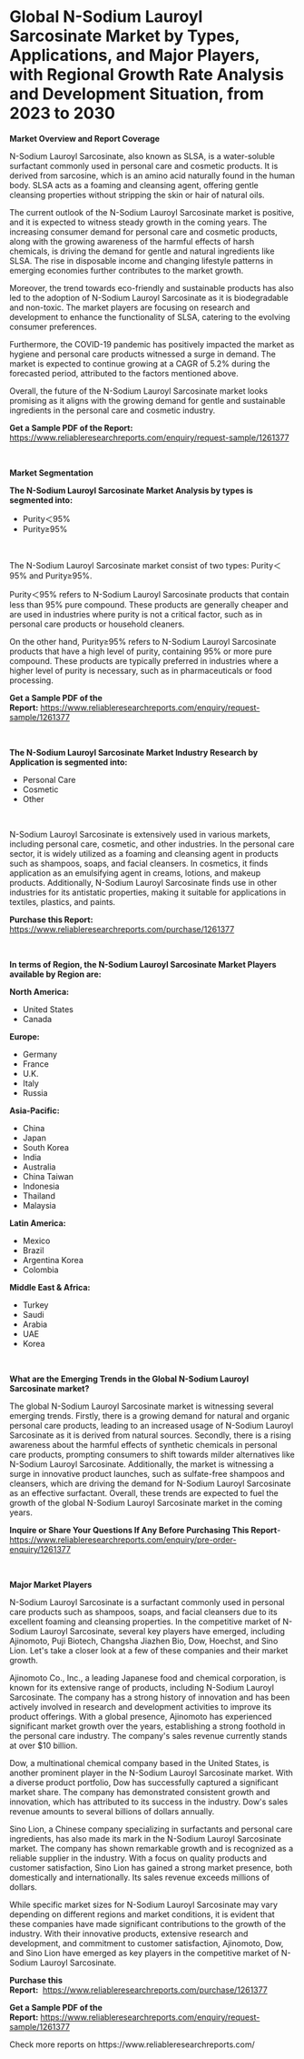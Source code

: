 <p><h1>Global N-Sodium Lauroyl Sarcosinate Market by Types, Applications, and Major Players, with Regional Growth Rate Analysis and Development Situation, from 2023 to 2030</h1></p><p><strong>Market Overview and Report Coverage</strong></p>
<p><p>N-Sodium Lauroyl Sarcosinate, also known as SLSA, is a water-soluble surfactant commonly used in personal care and cosmetic products. It is derived from sarcosine, which is an amino acid naturally found in the human body. SLSA acts as a foaming and cleansing agent, offering gentle cleansing properties without stripping the skin or hair of natural oils.</p><p>The current outlook of the N-Sodium Lauroyl Sarcosinate market is positive, and it is expected to witness steady growth in the coming years. The increasing consumer demand for personal care and cosmetic products, along with the growing awareness of the harmful effects of harsh chemicals, is driving the demand for gentle and natural ingredients like SLSA. The rise in disposable income and changing lifestyle patterns in emerging economies further contributes to the market growth.</p><p>Moreover, the trend towards eco-friendly and sustainable products has also led to the adoption of N-Sodium Lauroyl Sarcosinate as it is biodegradable and non-toxic. The market players are focusing on research and development to enhance the functionality of SLSA, catering to the evolving consumer preferences.</p><p>Furthermore, the COVID-19 pandemic has positively impacted the market as hygiene and personal care products witnessed a surge in demand. The market is expected to continue growing at a CAGR of 5.2% during the forecasted period, attributed to the factors mentioned above.</p><p>Overall, the future of the N-Sodium Lauroyl Sarcosinate market looks promising as it aligns with the growing demand for gentle and sustainable ingredients in the personal care and cosmetic industry.</p></p>
<p><strong>Get a Sample PDF of the Report:</strong> <a href="https://www.reliableresearchreports.com/enquiry/request-sample/1261377">https://www.reliableresearchreports.com/enquiry/request-sample/1261377</a></p>
<p>&nbsp;</p>
<p><strong>Market Segmentation</strong></p>
<p><strong>The N-Sodium Lauroyl Sarcosinate Market Analysis by types is segmented into:</strong></p>
<p><ul><li>Purity＜95%</li><li>Purity≥95%</li></ul></p>
<p>&nbsp;</p>
<p><p>The N-Sodium Lauroyl Sarcosinate market consist of two types: Purity＜95% and Purity≥95%. </p><p>Purity＜95% refers to N-Sodium Lauroyl Sarcosinate products that contain less than 95% pure compound. These products are generally cheaper and are used in industries where purity is not a critical factor, such as in personal care products or household cleaners. </p><p>On the other hand, Purity≥95% refers to N-Sodium Lauroyl Sarcosinate products that have a high level of purity, containing 95% or more pure compound. These products are typically preferred in industries where a higher level of purity is necessary, such as in pharmaceuticals or food processing.</p></p>
<p><strong>Get a Sample PDF of the Report:</strong>&nbsp;<a href="https://www.reliableresearchreports.com/enquiry/request-sample/1261377">https://www.reliableresearchreports.com/enquiry/request-sample/1261377</a></p>
<p>&nbsp;</p>
<p><strong>The N-Sodium Lauroyl Sarcosinate Market Industry Research by Application is segmented into:</strong></p>
<p><ul><li>Personal Care</li><li>Cosmetic</li><li>Other</li></ul></p>
<p>&nbsp;</p>
<p><p>N-Sodium Lauroyl Sarcosinate is extensively used in various markets, including personal care, cosmetic, and other industries. In the personal care sector, it is widely utilized as a foaming and cleansing agent in products such as shampoos, soaps, and facial cleansers. In cosmetics, it finds application as an emulsifying agent in creams, lotions, and makeup products. Additionally, N-Sodium Lauroyl Sarcosinate finds use in other industries for its antistatic properties, making it suitable for applications in textiles, plastics, and paints.</p></p>
<p><strong>Purchase this Report:</strong>&nbsp; <a href="https://www.reliableresearchreports.com/purchase/1261377">https://www.reliableresearchreports.com/purchase/1261377</a></p>
<p>&nbsp;</p>
<p><strong>In terms of Region, the N-Sodium Lauroyl Sarcosinate Market Players available by Region are:</strong></p>
<p>
    <p> <strong> North America: </strong>
        <ul>
            <li>United States</li>
            <li>Canada</li>
        </ul>
        </p> 
    <p> <strong> Europe: </strong>
        <ul>
            <li>Germany</li>
            <li>France</li>
            <li>U.K.</li>
            <li>Italy</li>
            <li>Russia</li>
        </ul>
        </p> 
    <p> <strong> Asia-Pacific: </strong>
        <ul>
            <li>China</li>
            <li>Japan</li>
            <li>South Korea</li>
            <li>India</li>
            <li>Australia</li>
            <li>China Taiwan</li>
            <li>Indonesia</li>
            <li>Thailand</li>
            <li>Malaysia</li>
        </ul>
        </p> 
    <p> <strong> Latin America: </strong>
        <ul>
            <li>Mexico</li>
            <li>Brazil</li>
            <li>Argentina Korea</li>
            <li>Colombia</li>
        </ul>
        </p> 
    <p> <strong> Middle East & Africa: </strong>
        <ul>
            <li>Turkey</li>
            <li>Saudi</li>
            <li>Arabia</li>
            <li>UAE</li>
            <li>Korea</li>
        </ul>
    </p>
    </p>
<p>&nbsp;</p>
<p><strong>What are the Emerging Trends in the Global N-Sodium Lauroyl Sarcosinate market?</strong></p>
<p><p>The global N-Sodium Lauroyl Sarcosinate market is witnessing several emerging trends. Firstly, there is a growing demand for natural and organic personal care products, leading to an increased usage of N-Sodium Lauroyl Sarcosinate as it is derived from natural sources. Secondly, there is a rising awareness about the harmful effects of synthetic chemicals in personal care products, prompting consumers to shift towards milder alternatives like N-Sodium Lauroyl Sarcosinate. Additionally, the market is witnessing a surge in innovative product launches, such as sulfate-free shampoos and cleansers, which are driving the demand for N-Sodium Lauroyl Sarcosinate as an effective surfactant. Overall, these trends are expected to fuel the growth of the global N-Sodium Lauroyl Sarcosinate market in the coming years.</p></p>
<p><strong>Inquire or Share Your Questions If Any Before Purchasing This Report</strong>- <a href="https://www.reliableresearchreports.com/enquiry/pre-order-enquiry/1261377">https://www.reliableresearchreports.com/enquiry/pre-order-enquiry/1261377</a></p>
<p>&nbsp;</p>
<p><strong>Major Market Players</strong></p>
<p><p>N-Sodium Lauroyl Sarcosinate is a surfactant commonly used in personal care products such as shampoos, soaps, and facial cleansers due to its excellent foaming and cleansing properties. In the competitive market of N-Sodium Lauroyl Sarcosinate, several key players have emerged, including Ajinomoto, Puji Biotech, Changsha Jiazhen Bio, Dow, Hoechst, and Sino Lion. Let's take a closer look at a few of these companies and their market growth.</p><p>Ajinomoto Co., Inc., a leading Japanese food and chemical corporation, is known for its extensive range of products, including N-Sodium Lauroyl Sarcosinate. The company has a strong history of innovation and has been actively involved in research and development activities to improve its product offerings. With a global presence, Ajinomoto has experienced significant market growth over the years, establishing a strong foothold in the personal care industry. The company's sales revenue currently stands at over $10 billion.</p><p>Dow, a multinational chemical company based in the United States, is another prominent player in the N-Sodium Lauroyl Sarcosinate market. With a diverse product portfolio, Dow has successfully captured a significant market share. The company has demonstrated consistent growth and innovation, which has attributed to its success in the industry. Dow's sales revenue amounts to several billions of dollars annually.</p><p>Sino Lion, a Chinese company specializing in surfactants and personal care ingredients, has also made its mark in the N-Sodium Lauroyl Sarcosinate market. The company has shown remarkable growth and is recognized as a reliable supplier in the industry. With a focus on quality products and customer satisfaction, Sino Lion has gained a strong market presence, both domestically and internationally. Its sales revenue exceeds millions of dollars.</p><p>While specific market sizes for N-Sodium Lauroyl Sarcosinate may vary depending on different regions and market conditions, it is evident that these companies have made significant contributions to the growth of the industry. With their innovative products, extensive research and development, and commitment to customer satisfaction, Ajinomoto, Dow, and Sino Lion have emerged as key players in the competitive market of N-Sodium Lauroyl Sarcosinate.</p></p>
<p><strong>Purchase this Report:</strong>&nbsp;&nbsp;<a href="https://www.reliableresearchreports.com/purchase/1261377">https://www.reliableresearchreports.com/purchase/1261377</a></p>
<p></p>
<p><strong>Get a Sample PDF of the Report:</strong>&nbsp;<a href="https://www.reliableresearchreports.com/enquiry/request-sample/1261377">https://www.reliableresearchreports.com/enquiry/request-sample/1261377</a></p>
<p>Check more reports on https://www.reliableresearchreports.com/</p>